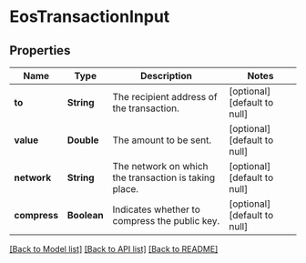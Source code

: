 # EosTransactionInput
## Properties

| Name | Type | Description | Notes |
|------------ | ------------- | ------------- | -------------|
| **to** | **String** | The recipient address of the transaction. | [optional] [default to null] |
| **value** | **Double** | The amount to be sent. | [optional] [default to null] |
| **network** | **String** | The network on which the transaction is taking place. | [optional] [default to null] |
| **compress** | **Boolean** | Indicates whether to compress the public key. | [optional] [default to null] |

[[Back to Model list]](../README.md#documentation-for-models) [[Back to API list]](../README.md#documentation-for-api-endpoints) [[Back to README]](../README.md)

